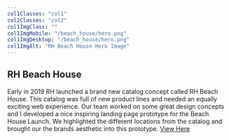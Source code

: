 ```yaml
---
col1Classes: "col1"
col2Classes: "col2"
col1ImgClass: ""
col1ImgMobile: "/beach_house/hero.png"
col1ImgDesktop: "/beach_house/hero.png"
col1ImgAlt: "RH Beach House Hero Image"
---
```


## RH Beach House</h2>

Early in 2019 RH launched a brand new catalog concept called RH Beach House. This catalog was full of new product lines and needed an equally exciting web experience. Our team worked on some great design concepts and I developed a nice inspiring landing page prototype for the Beach House Launch. We highlighted the different locations from the catalog and brought our the brands aesthetic into this prototype. [View Here](https://vigorous-wright-07b19d.netlify.com/)